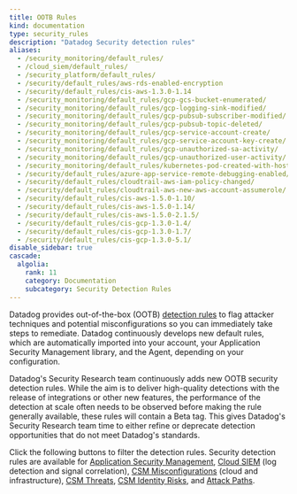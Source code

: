```yaml
---
title: OOTB Rules
kind: documentation
type: security_rules
description: "Datadog Security detection rules"
aliases:
  - /security_monitoring/default_rules/
  - /cloud_siem/default_rules/
  - /security_platform/default_rules/
  - /security/default_rules/aws-rds-enabled-encryption
  - /security/default_rules/cis-aws-1.3.0-1.14
  - /security_monitoring/default_rules/gcp-gcs-bucket-enumerated/
  - /security_monitoring/default_rules/gcp-logging-sink-modified/
  - /security_monitoring/default_rules/gcp-pubsub-subscriber-modified/
  - /security_monitoring/default_rules/gcp-pubsub-topic-deleted/
  - /security_monitoring/default_rules/gcp-service-account-create/
  - /security_monitoring/default_rules/gcp-service-account-key-create/
  - /security_monitoring/default_rules/gcp-unauthorized-sa-activity/
  - /security_monitoring/default_rules/gcp-unauthorized-user-activity/
  - /security_monitoring/default_rules/kubernetes-pod-created-with-hostnetwork/
  - /security/default_rules/azure-app-service-remote-debugging-enabled/
  - /security/default_rules/cloudtrail-aws-iam-policy-changed/
  - /security/default_rules/cloudtrail-aws-new-aws-account-assumerole/
  - /security/default_rules/cis-aws-1.5.0-1.10/
  - /security/default_rules/cis-aws-1.5.0-1.14/
  - /security/default_rules/cis-aws-1.5.0-2.1.5/
  - /security/default_rules/cis-gcp-1.3.0-1.4/
  - /security/default_rules/cis-gcp-1.3.0-1.7/
  - /security/default_rules/cis-gcp-1.3.0-5.1/
disable_sidebar: true
cascade:
  algolia:
    rank: 11
    category: Documentation
    subcategory: Security Detection Rules
---
```


Datadog provides out-of-the-box (OOTB) [detection rules][1] to flag attacker techniques and potential misconfigurations so you can immediately take steps to remediate. Datadog continuously develops new default rules, which are automatically imported into your account, your Application Security Management library, and the Agent, depending on your configuration.

<div class="alert alert-info">Datadog's Security Research team continuously adds new OOTB security detection rules. While the aim is to deliver high-quality detections with the release of integrations or other new features, the performance of the detection at scale often needs to be observed before making the rule generally available, these rules will contain a Beta tag. This gives Datadog's Security Research team time to either refine or deprecate detection opportunities that do not meet Datadog's standards.</div>

Click the following buttons to filter the detection rules. Security detection rules are available for [Application Security Management][5], [Cloud SIEM][2] (log detection and signal correlation), [CSM Misconfigurations][3] (cloud and infrastructure), [CSM Threats][4], [CSM Identity Risks][6], and [Attack Paths][7].

[1]: /security/detection_rules/
[2]: /security/cloud_siem/
[3]: /security/cloud_security_management/misconfigurations/
[4]: /security/threats/
[5]: /security/application_security/
[6]: /security/cloud_security_management/identity_risks/
[7]: /security/security_inbox/?s=attack%20path#types-of-findings-in-security-inbox